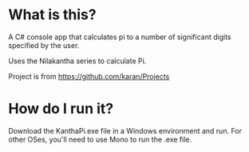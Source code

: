 # What is this?

A C# console app that calculates pi to a number of significant digits specified by the user.  

Uses the Nilakantha series to calculate Pi.

Project is from https://github.com/karan/Projects  

# How do I run it?

Download the KanthaPi.exe file in a Windows environment and run.  For other OSes, you'll need to use Mono to run the .exe file.

